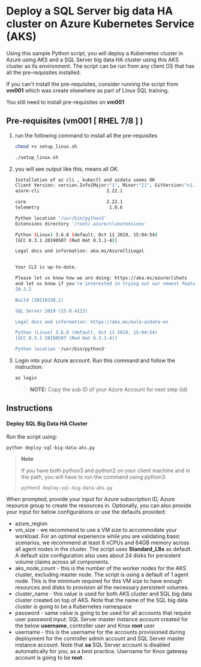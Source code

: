 
# Deploy a SQL Server big data HA cluster on Azure Kubernetes Service (AKS) 

Using this sample Python script, you will deploy a Kubernetes cluster in Azure using AKS and a SQL Server big data HA cluster using this AKS cluster as its environment. The script can be run from any client OS that has all the pre-requisites installed.

If you can't install the pre-requisites, consider running the script from **vm001** which was create elsewhere as part of Linux SQL training. 

You still need to install pre-requisites on **vm001** 

## Pre-requisites (vm001 [ RHEL 7/8 ] )

1. run the following command to install all the pre-requisites 
    ```sh 
    chmod +x setup_linux.sh

    ./setup_linux.sh 
    ```

1. you will see output like this, means all OK.
    ```sh 
    Installation of az cli , kubectl and azdata seems OK
    Client Version: version.Info{Major:"1", Minor:"21", GitVersion:"v1.21.0", GitCommit:"cb303e613a121a29364f75cc67d3d580833a7479", GitTreeState:"clean", BuildDate:"2021-04-08T16:31:21Z", GoVersion:"go1.16.1", Compiler:"gc", Platform:"linux/amd64"}
    azure-cli                         2.22.1

    core                              2.22.1
    telemetry                          1.0.6

    Python location '/usr/bin/python3'
    Extensions directory '/root/.azure/cliextensions'

    Python (Linux) 3.6.8 (default, Oct 11 2019, 15:04:54)
    [GCC 8.3.1 20190507 (Red Hat 8.3.1-4)]

    Legal docs and information: aka.ms/AzureCliLegal


    Your CLI is up-to-date.

    Please let us know how we are doing: https://aka.ms/azureclihats
    and let us know if you're interested in trying out our newest features: https://aka.ms/CLIUXstudy
    20.3.2

    Build (20210330.1)

    SQL Server 2019 (15.0.4123)

    Legal docs and information: https://aka.ms/eula-azdata-en

    Python (Linux) 3.6.8 (default, Oct 11 2019, 15:04:54)
    [GCC 8.3.1 20190507 (Red Hat 8.3.1-4)]

    Python location '/usr/bin/python3'

    ```

1. Login into your Azure account. Run this command and follow the instruction: 
    ````sh
    az login
    ````
    > **NOTE:** Copy the sub ID of your Azure Account for next step  (id)

## Instructions
#### Deploy SQL Big Data HA Cluster 

Run the script using:
```
python deploy-sql-big-data-aks.py
```

>**Note**
>
>If you have both python3 and python2 on your client machine and in the path, you will have to run the command using python3:
>```
>python3 deploy-sql-big-data-aks.py
>```


When prompted, provide your input for Azure subscription ID, Azure resource group to create the resources in.  Optionally, you can also provide your input for below configurations or use the defaults provided:
- azure_region
- vm_size - we recommend to use a VM size to accommodate your workload. For an optimal experience while you are validating basic scenarios, we recommend at least 8 vCPUs and 64GB memory across all agent nodes in the cluster. The script uses **Standard_L8s** as default. A default size configuration also uses about 24 disks for persistent volume claims across all components.
- aks_node_count - this is the number of the worker nodes for the AKS cluster, excluding master node. The script is using a default of 1 agent node. This is the minimum required for this VM size to have enough resources and disks to provision all the necessary persistent volumes.
- cluster_name - this value is used for both AKS cluster and SQL big data cluster created on top of AKS. Note that the name of the SQL big data cluster is going to be a Kubernetes namespace
- password - same value is going to be used for all accounts that require user password input: SQL Server master instance account created for the below **username**, controller user and Knox **root** user
- username - this is the username for the accounts provisioned during deployment for the controller admin account and SQL Server master instance account. Note that **sa** SQL Server account is disabled automatically for you, as a best practice. Username for Knox gateway account is going to be **root**.
